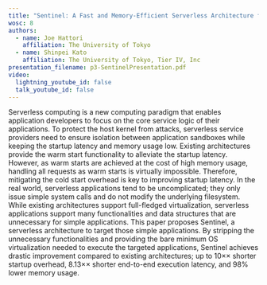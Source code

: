 ```yaml
---
title: "Sentinel: A Fast and Memory-Efficient Serverless Architecture for Lightweight Applications"
wosc: 8
authors:
  - name: Joe Hattori
    affiliation: The University of Tokyo
  - name: Shinpei Kato
    affiliation: The University of Tokyo, Tier IV, Inc
presentation_filename: p3-SentinelPresentation.pdf
video:
  lightning_youtube_id: false
  talk_youtube_id: false
---
```


Serverless computing is a new computing paradigm that enables application developers to focus on the core service logic of their applications. To protect the host kernel from attacks, serverless service providers need to ensure isolation between application sandboxes while keeping the startup latency and memory usage low. Existing architectures provide the warm start functionality to alleviate the startup latency. However, as warm starts are achieved at the cost of high memory usage, handling all requests as warm starts is virtually impossible. Therefore, mitigating the cold start overhead is key to improving startup latency. In the real world, serverless applications tend to be uncomplicated; they only issue simple system calls and do not modify the underlying filesystem. While existing architectures support full-fledged virtualization, serverless applications support many functionalities and data structures that are unnecessary for simple applications. This paper proposes Sentinel, a serverless architecture to target those simple applications. By stripping the unnecessary functionalities and providing the bare minimum OS virtualization needed to execute the targeted applications, Sentinel achieves drastic improvement compared to existing architectures; up to 10×× shorter startup overhead, 8.13×× shorter end-to-end execution latency, and 98% lower memory usage.
